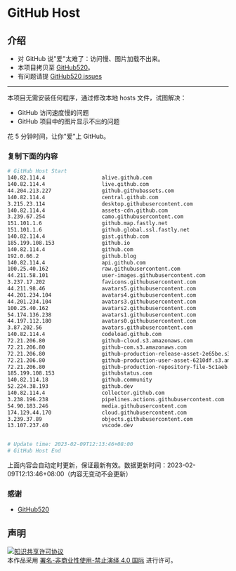 # GitHub Host
## 介绍
- 对 GitHub 说"爱"太难了：访问慢、图片加载不出来。
- 本项目拷贝至 [GitHub520](https://github.com/521xueweihan/GitHub520)。
- 有问题请提 [GitHub520 issues](https://github.com/521xueweihan/GitHub520/issues/new)

---

本项目无需安装任何程序，通过修改本地 hosts 文件，试图解决：
- GitHub 访问速度慢的问题
- GitHub 项目中的图片显示不出的问题

花 5 分钟时间，让你"爱"上 GitHub。

### 复制下面的内容
```bash
# GitHub Host Start
140.82.114.4                  alive.github.com
140.82.114.4                  live.github.com
44.204.213.227                github.githubassets.com
140.82.114.4                  central.github.com
3.215.23.114                  desktop.githubusercontent.com
140.82.114.4                  assets-cdn.github.com
3.239.67.254                  camo.githubusercontent.com
151.101.1.6                   github.map.fastly.net
151.101.1.6                   github.global.ssl.fastly.net
140.82.114.4                  gist.github.com
185.199.108.153               github.io
140.82.114.4                  github.com
192.0.66.2                    github.blog
140.82.114.4                  api.github.com
100.25.40.162                 raw.githubusercontent.com
44.211.58.101                 user-images.githubusercontent.com
3.237.17.202                  favicons.githubusercontent.com
44.211.98.46                  avatars5.githubusercontent.com
44.201.234.104                avatars4.githubusercontent.com
44.201.234.104                avatars3.githubusercontent.com
100.25.40.162                 avatars2.githubusercontent.com
54.174.136.238                avatars1.githubusercontent.com
44.197.112.180                avatars0.githubusercontent.com
3.87.202.56                   avatars.githubusercontent.com
140.82.114.4                  codeload.github.com
72.21.206.80                  github-cloud.s3.amazonaws.com
72.21.206.80                  github-com.s3.amazonaws.com
72.21.206.80                  github-production-release-asset-2e65be.s3.amazonaws.com
72.21.206.80                  github-production-user-asset-6210df.s3.amazonaws.com
72.21.206.80                  github-production-repository-file-5c1aeb.s3.amazonaws.com
185.199.108.153               githubstatus.com
140.82.114.18                 github.community
52.224.38.193                 github.dev
140.82.114.4                  collector.github.com
3.238.196.238                 pipelines.actions.githubusercontent.com
54.90.183.246                 media.githubusercontent.com
174.129.44.170                cloud.githubusercontent.com
3.239.37.89                   objects.githubusercontent.com
13.107.237.40                 vscode.dev


# Update time: 2023-02-09T12:13:46+08:00
# GitHub Host End

```
上面内容会自动定时更新，保证最新有效。数据更新时间：2023-02-09T12:13:46+08:00（内容无变动不会更新）

### 感谢

- [GitHub520](https://github.com/521xueweihan/GitHub520)

## 声明
<a rel="license" href="https://creativecommons.org/licenses/by-nc-nd/4.0/deed.zh"><img alt="知识共享许可协议" style="border-width: 0" src="https://licensebuttons.net/l/by-nc-nd/4.0/88x31.png"></a><br>本作品采用 <a rel="license" href="https://creativecommons.org/licenses/by-nc-nd/4.0/deed.zh">署名-非商业性使用-禁止演绎 4.0 国际</a> 进行许可。